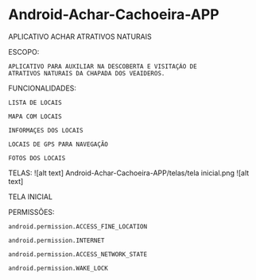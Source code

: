 # Android-Achar-Cachoeira-APP

APLICATIVO ACHAR ATRATIVOS NATURAIS

ESCOPO:

    APLICATIVO PARA AUXILIAR NA DESCOBERTA E VISITAÇÃO DE
    ATRATIVOS NATURAIS DA CHAPADA DOS VEAIDEROS.
  

FUNCIONALIDADES:

    LISTA DE LOCAIS
  
    MAPA COM LOCAIS
  
    INFORMAÇES DOS LOCAIS
  
    LOCAIS DE GPS PARA NAVEGAÇÃO
  
    FOTOS DOS LOCAIS
 
 TELAS:
 ![alt text]  Android-Achar-Cachoeira-APP/telas/tela inicial.png 
 ![alt text]
 
 TELA INICIAL
 
 
 
PERMISSÕES:

    android.permission.ACCESS_FINE_LOCATION
    
    android.permission.INTERNET
    
    android.permission.ACCESS_NETWORK_STATE
    
    android.permission.WAKE_LOCK
    
